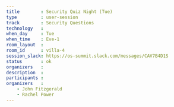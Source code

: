 ```yaml
---
title        : Security Quiz Night (Tue)
type         : user-session
track        : Security Questions
technology   :
when_day     : Tue
when_time    : Eve-1
room_layout  :
room_id      : villa-4
session_slack: https://os-summit.slack.com/messages/CAV7B4D1S
status       : ok
organizers   :
description  :
participants :
organizers   :
    - John Fitzgerald
    - Rachel Power
---
```

